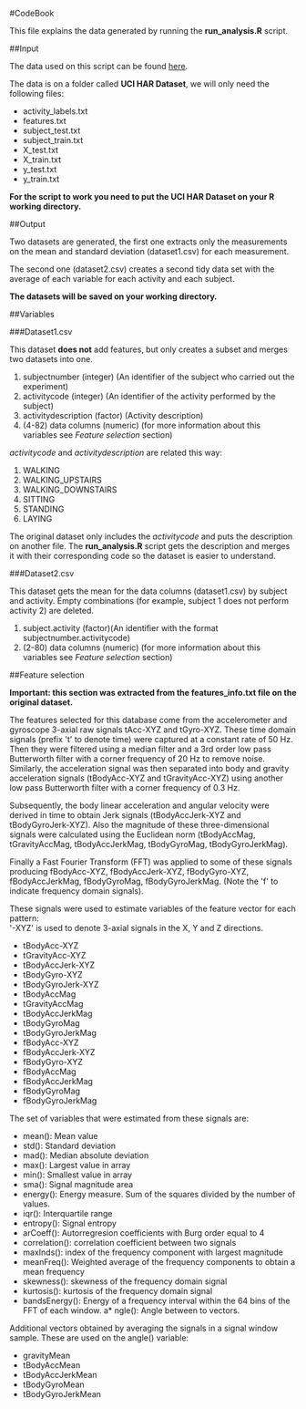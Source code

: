 #CodeBook

This file explains the data generated by running the **run_analysis.R** script.

##Input

The data used on this script can be found [here](http://archive.ics.uci.edu/ml/datasets/Human+Activity+Recognition+Using+Smartphones 
).

The data is on a folder called **UCI HAR Dataset**, we will only need the following files:

* activity_labels.txt
* features.txt
* subject_test.txt
* subject_train.txt
* X_test.txt
* X_train.txt
* y_test.txt
* y_train.txt

**For the script to work you need to put the UCI HAR Dataset on your R working directory.**


##Output

Two datasets are generated, the first one extracts only the measurements on the mean and standard deviation (dataset1.csv) for each measurement.

The second one (dataset2.csv) creates a second tidy data set with the average of each variable for each activity and each subject. 

**The datasets will be saved on your working directory.**

##Variables

###Dataset1.csv

This dataset **does not** add features, but only creates a subset and merges two datasets into one.

1. subjectnumber (integer) (An identifier of the subject who carried out the experiment)
2. activitycode (integer) (An identifier of the activity performed by the subject)
3. activitydescription (factor) (Activity description)
4. (4-82) data columns (numeric) (for more information about this variables see *Feature selection* section)

*activitycode* and *activitydescription* are related this way:

1. WALKING
2. WALKING_UPSTAIRS
3. WALKING_DOWNSTAIRS
4. SITTING
5. STANDING
6. LAYING


The original dataset only includes the *activitycode* and puts the description on another file. The **run_analysis.R** script gets the description and merges it with their corresponding code so the dataset is easier to understand.


###Dataset2.csv

This dataset gets the mean for the data columns (dataset1.csv) by subject and activity. Empty combinations (for example, subject 1 does not perform activity 2) are deleted.

1. subject.activity (factor)(An identifier with the format subjectnumber.activitycode)
2. (2-80) data columns (numeric) (for more information about this variables see *Feature selection* section)


##Feature selection

**Important: this section was extracted from the features_info.txt file on the original dataset.**



The features selected for this database come from the accelerometer and gyroscope 3-axial raw signals tAcc-XYZ and tGyro-XYZ. These time domain signals (prefix 't' to denote time) were captured at a constant rate of 50 Hz. Then they were filtered using a median filter and a 3rd order low pass Butterworth filter with a corner frequency of 20 Hz to remove noise. Similarly, the acceleration signal was then separated into body and gravity acceleration signals (tBodyAcc-XYZ and tGravityAcc-XYZ) using another low pass Butterworth filter with a corner frequency of 0.3 Hz. 

Subsequently, the body linear acceleration and angular velocity were derived in time to obtain Jerk signals (tBodyAccJerk-XYZ and tBodyGyroJerk-XYZ). Also the magnitude of these three-dimensional signals were calculated using the Euclidean norm (tBodyAccMag, tGravityAccMag, tBodyAccJerkMag, tBodyGyroMag, tBodyGyroJerkMag). 

Finally a Fast Fourier Transform (FFT) was applied to some of these signals producing fBodyAcc-XYZ, fBodyAccJerk-XYZ, fBodyGyro-XYZ, fBodyAccJerkMag, fBodyGyroMag, fBodyGyroJerkMag. (Note the 'f' to indicate frequency domain signals). 

These signals were used to estimate variables of the feature vector for each pattern:  
'-XYZ' is used to denote 3-axial signals in the X, Y and Z directions.

* tBodyAcc-XYZ
* tGravityAcc-XYZ
* tBodyAccJerk-XYZ
* tBodyGyro-XYZ
* tBodyGyroJerk-XYZ
* tBodyAccMag
* tGravityAccMag
* tBodyAccJerkMag
* tBodyGyroMag
* tBodyGyroJerkMag
* fBodyAcc-XYZ
* fBodyAccJerk-XYZ
* fBodyGyro-XYZ
* fBodyAccMag
* fBodyAccJerkMag
* fBodyGyroMag
* fBodyGyroJerkMag

The set of variables that were estimated from these signals are: 

* mean(): Mean value
* std(): Standard deviation
* mad(): Median absolute deviation 
* max(): Largest value in array
* min(): Smallest value in array
* sma(): Signal magnitude area
* energy(): Energy measure. Sum of the squares divided by the number of values. 
* iqr(): Interquartile range 
* entropy(): Signal entropy
* arCoeff(): Autorregresion coefficients with Burg order equal to 4
* correlation(): correlation coefficient between two signals
* maxInds(): index of the frequency component with largest magnitude
* meanFreq(): Weighted average of the frequency components to obtain a mean frequency
* skewness(): skewness of the frequency domain signal 
* kurtosis(): kurtosis of the frequency domain signal 
* bandsEnergy(): Energy of a frequency interval within the 64 bins of the FFT of each window.
a* ngle(): Angle between to vectors.

Additional vectors obtained by averaging the signals in a signal window sample. These are used on the angle() variable:

* gravityMean
* tBodyAccMean
* tBodyAccJerkMean
* tBodyGyroMean
* tBodyGyroJerkMean

